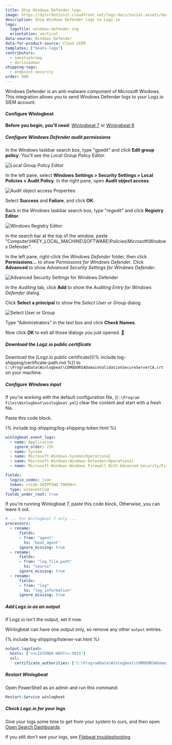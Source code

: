 ```yaml
---
title: Ship Windows Defender logs
image: https://dytvr9ot2sszz.cloudfront.net/logz-docs/social-assets/docs-social.jpg
description: Ship Windows Defender logs to Logz.io
logo:
  logofile: windows-defender.svg
  orientation: vertical
data-source: Windows Defender
data-for-product-source: Cloud SIEM
templates: ["beats-logs"]
contributors:
  - imnotashrimp
  - dorisnaaman
shipping-tags:
  - endpoint-security
order: 990
---
```

Windows Defender is an anti-malware component of Microsoft Windows. This integration allows you to send Windows Defender logs to your Logz.io SIEM account.

#### Configure Winlogbeat

**Before you begin, you'll need**:
[Winlogbeat 7](https://www.elastic.co/downloads/beats/winlogbeat) or
[Winlogbeat 6](https://www.elastic.co/guide/en/beats/winlogbeat/6.8/winlogbeat-installation.html)

<div class="tasklist">

##### Configure Windows Defender audit permissions

In the Windows taskbar search box, type "gpedit"
and click **Edit group policy**.
You'll see the _Local Group Policy Editor_.

![Local Group Policy Editor](https://dytvr9ot2sszz.cloudfront.net/logz-docs/windows/local-group-policy-editor.png)

In the left pane, select **Windows Settings > Security Settings > Local Policies > Audit Policy**.
In the right pane, open **Audit object access**.

![Audit object access Properties](https://dytvr9ot2sszz.cloudfront.net/logz-docs/windows/audit-object-access-properties.png)

Select **Success** and **Failure**, and click **OK**.

Back in the Windows taskbar search box, type "regedit"
and click **Registry Editor**.

![Windows Registry Editor](https://dytvr9ot2sszz.cloudfront.net/logz-docs/windows/registry-editor-windows-defender-context-menu.png)

In the search bar at the top of the window, paste
"Computer\HKEY_LOCAL_MACHINE\SOFTWARE\Policies\Microsoft\Windows Defender".

In the left pane, right-click the _Windows Defender_ folder,
then click **Permissions...** to show _Permissions for Windows Defender_.
Click **Advanced** to show _Advanced Security Settings for Windows Defender_.

![Advanced Security Settings for Windows Defender](https://dytvr9ot2sszz.cloudfront.net/logz-docs/windows/advanced-security-settings-for-windows-defender.png)

In the _Auditing_ tab, click **Add** to show the _Auditing Entry for Windows Defender_ dialog.

Click **Select a principal** to show the _Select User or Group_ dialog.

![Select User or Group](https://dytvr9ot2sszz.cloudfront.net/logz-docs/windows/select-user-or-group.png)

Type "Administrators" in the text box and click **Check Names**.

Now click **OK** to exit all those dialogs you just opened. 😬

##### Download the Logz.io public certificate

Download the
[Logz.io public certificate]({% include log-shipping/certificate-path.md %})
to `C:\ProgramData\Winlogbeat\COMODORSADomainValidationSecureServerCA.crt`
on your machine.

##### Configure Windows input

If you're working with the default configuration file,
(`C:\Program Files\Winlogbeat\winlogbeat.yml`)
clear the content and start with a fresh file.

Paste this code block.

{% include log-shipping/log-shipping-token.html %}

```yaml
winlogbeat.event_logs:
  - name: Application
    ignore_older: 72h
  - name: System
  - name: Microsoft-Windows-Sysmon/Operational
  - name: Microsoft-Windows-Windows Defender/Operational
  - name: Microsoft-Windows-Windows Firewall With Advanced Security/Firewall

fields:
  logzio_codec: json
  token: <<LOG-SHIPPING-TOKEN>>
  type: wineventlog
fields_under_root: true
```

If you're running Winlogbeat 7, paste this code block.
Otherwise, you can leave it out.

```yaml
# ... For Winlogbeat 7 only ...
processors:
  - rename:
      fields:
      - from: "agent"
        to: "beat_agent"
      ignore_missing: true
  - rename:
      fields:
      - from: "log.file.path"
        to: "source"
      ignore_missing: true
  - rename:
      fields:
      - from: "log"
        to: "log_information"
      ignore_missing: true
```

##### Add Logz.io as an output

If Logz.io isn't the output, set it now.

Winlogbeat can have one output only, so remove any other `output` entries.

{% include log-shipping/listener-var.html %} 

```yaml
output.logstash:
  hosts: ["<<LISTENER-HOST>>:5015"]
  ssl:
    certificate_authorities: ['C:\ProgramData\Winlogbeat\COMODORSADomainValidationSecureServerCA.crt']
```

##### Restart Winlogbeat

Open PowerShell as an admin and run this command:

```powershell
Restart-Service winlogbeat
```

##### Check Logz.io for your logs

Give your logs some time to get from your system to ours, and then open [Open Search Dashboards](https://app.logz.io/#/dashboard/osd).

If you still don't see your logs, see [Filebeat troubleshooting](https://docs.logz.io/shipping/log-sources/filebeat.html#troubleshooting).

</div>

